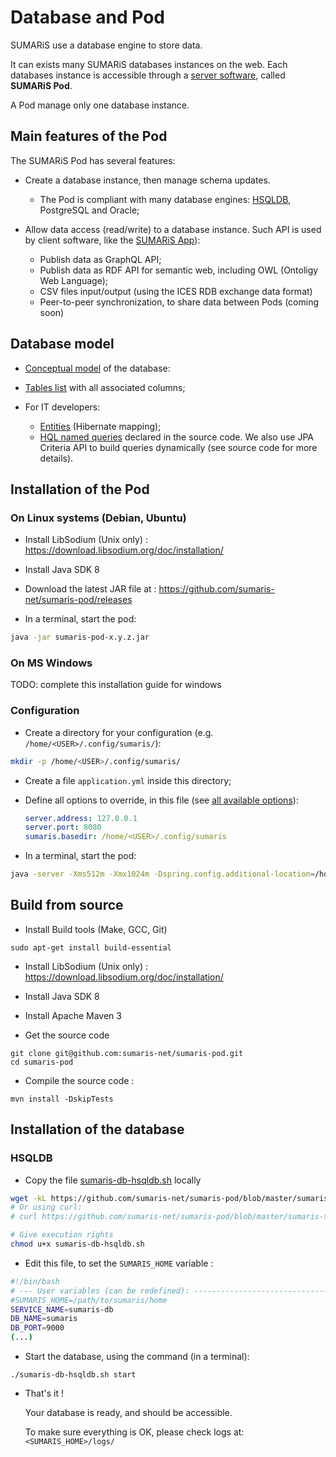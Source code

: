 

# Database and Pod

SUMARiS use a database engine to store data.


It can exists many SUMARiS databases instances on the web.
Each databases instance is accessible through a [server software](https://en.wikipedia.org/wiki/Server_(computing)), called **SUMARiS Pod**.

A Pod manage only one database instance.

## Main features of the Pod

The SUMARiS Pod has several features:

 - Create a database instance, then manage schema updates.
 
    * The Pod is compliant with many database engines: [HSQLDB](http://hsqldb.org/), PostgreSQL and Oracle;

 - Allow data access (read/write) to a database instance. Such API is used by client software, like the [SUMARiS App](./app.md)):
 
    * Publish data as GraphQL API;
    * Publish data as RDF API for semantic web, including OWL (Ontoligy Web Language);
    * CSV files input/output (using the ICES RDB exchange data format)
    * Peer-to-peer synchronization, to share data between Pods (coming soon) 

## Database model

 - [Conceptual model](doc/model/index.md) of the database:
 - [Tables list](./sumaris-core/hibernate/tables/index.html) with all associated columns;

 - For IT developers: 
 
    * [Entities](./sumaris-core/hibernate/entities/index.html) (Hibernate mapping);
    * [HQL named queries](./sumaris-core/hibernate/queries/index.html) declared in the source code.
      We also use JPA Criteria API to build queries dynamically (see source code for more details).


## Installation of the Pod

### On Linux systems (Debian, Ubuntu)

- Install LibSodium (Unix only) : https://download.libsodium.org/doc/installation/

- Install Java SDK 8

- Download the latest JAR file at : https://github.com/sumaris-net/sumaris-pod/releases

- In a terminal, start the pod:
```bash
java -jar sumaris-pod-x.y.z.jar
``` 
### On MS Windows

TODO: complete this installation guide for windows

### Configuration

- Create a directory for your configuration (e.g. `/home/<USER>/.config/sumaris/`): 
```bash
mkdir -p /home/<USER>/.config/sumaris/
```
 
- Create a file `application.yml` inside this directory;
- Define all options to override, in this file (see [all available options](./config-report.html)):
  ```yml
  server.address: 127.0.0.1
  server.port: 8080  
  sumaris.basedir: /home/<USER>/.config/sumaris
  ```

 - In a terminal, start the pod:
```bash
java -server -Xms512m -Xmx1024m -Dspring.config.additional-location=/home/<USER>/.config/sumaris/ -jar sumaris-pod-x.y.z.jar
``` 

## Build from source

- Install Build tools (Make, GCC, Git)

``` 
sudo apt-get install build-essential
```

- Install LibSodium (Unix only) : https://download.libsodium.org/doc/installation/

- Install Java SDK 8

- Install Apache Maven 3


- Get the source code

``` 
git clone git@github.com:sumaris-net/sumaris-pod.git
cd sumaris-pod
```

- Compile the source code :

``` 
mvn install -DskipTests
```

## Installation of the database

### HSQLDB

- Copy the file [sumaris-db-hsqldb.sh](https://github.com/sumaris-net/sumaris-pod/blob/master/sumaris-server/src/main/assembly/bin/sumaris-db-hsqldb.sh) locally

```bash
wget -kL https://github.com/sumaris-net/sumaris-pod/blob/master/sumaris-server/src/main/assembly/bin/sumaris-db-hsqldb.sh
# Or using curl: 
# curl https://github.com/sumaris-net/sumaris-pod/blob/master/sumaris-server/src/main/assembly/bin/sumaris-db-hsqldb.sh > sumaris-db-hsqldb.sh  

# Give execution rights
chmod u+x sumaris-db-hsqldb.sh
```

- Edit this file, to set the `SUMARIS_HOME` variable :
```bash
#!/bin/bash
# --- User variables (can be redefined): ---------------------------------------
#SUMARIS_HOME=/path/to/sumaris/home
SERVICE_NAME=sumaris-db
DB_NAME=sumaris
DB_PORT=9000
(...)
```

- Start the database, using the command (in a terminal): 
```
./sumaris-db-hsqldb.sh start
```  

- That's it !
  
  Your database is ready, and should be accessible.  
 
  To make sure everything is OK, please check logs at: `<SUMARIS_HOME>/logs/` 

